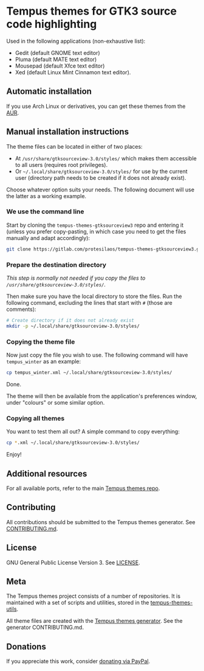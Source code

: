 # Tempus themes for GTK3 source code highlighting

Used in the following applications (non-exhaustive list):

- Gedit (default GNOME text editor)
- Pluma (default MATE text editor)
- Mousepad (default Xfce text editor)
- Xed (default Linux Mint Cinnamon text editor).

## Automatic installation

If you use Arch Linux or derivatives, you can get these themes from the [AUR](https://aur.archlinux.org/packages/tempus-themes-gtksourceview3/).

## Manual installation instructions

The theme files can be located in either of two places:

- At `/usr/share/gtksourceview-3.0/styles/` which makes them accessible to all users (requires root privileges).
- Or `~/.local/share/gtksourceview-3.0/styles/` for use by the current user (directory path needs to be created if it does not already exist).

Choose whatever option suits your needs. The following document will use the latter as a working example.

### We use the command line

Start by cloning the `tempus-themes-gtksourceview3` repo and entering it (unless you prefer copy-pasting, in which case you need to get the files manually and adapt accordingly):

```sh
git clone https://gitlab.com/protesilaos/tempus-themes-gtksourceview3.git --depth 1 && cd tempus-themes-gtksourceview3
```

### Prepare the destination directory

*This step is normally not needed if you copy the files to `/usr/share/gtksourceview-3.0/styles/`.*

Then make sure you have the local directory to store the files. Run the following command, excluding the lines that start with `#` (those are comments):

```sh
# Create directory if it does not already exist
mkdir -p ~/.local/share/gtksourceview-3.0/styles/
```

### Copying the theme file

Now just copy the file you wish to use. The following command will have `tempus_winter` as an example:

```sh
cp tempus_winter.xml ~/.local/share/gtksourceview-3.0/styles/
```

Done.

The theme will then be available from the application's preferences window, under "colours" or some similar option.

### Copying all themes

You want to test them all out? A simple command to copy everything:

```sh
cp *.xml ~/.local/share/gtksourceview-3.0/styles/
```

Enjoy!

## Additional resources

For all available ports, refer to the main [Tempus themes repo](https://gitlab.com/protesilaos/tempus-themes).

## Contributing

All contributions should be submitted to the Tempus themes generator. See [CONTRIBUTING.md](https://gitlab.com/protesilaos/tempus-themes-generator/blob/master/CONTRIBUTING.md).

## License

GNU General Public License Version 3. See [LICENSE](https://gitlab.com/protesilaos/tempus-themes-gtksourceview3/blob/master/LICENSE).

## Meta

The Tempus themes project consists of a number of repositories. It is maintained with a set of scripts and utilities, stored in the [tempus-themes-utils](https://gitlab.com/protesilaos/tempus-themes-utils).

All theme files are created with the [Tempus themes generator](https://gitlab.com/protesilaos/tempus-themes-generator). See the generator CONTRIBUTING.md.

## Donations

If you appreciate this work, consider [donating via PayPal](https://www.paypal.me/protesilaos).
